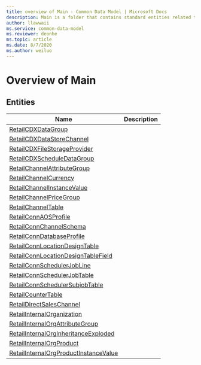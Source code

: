 ```yaml
---
title: overview of Main - Common Data Model | Microsoft Docs
description: Main is a folder that contains standard entities related to the Common Data Model.
author: llawwaii
ms.service: common-data-model
ms.reviewer: deonhe
ms.topic: article
ms.date: 8/7/2020
ms.author: weiluo
---
```


# Overview of Main


## Entities

|Name|Description|
|---|---|
|[RetailCDXDataGroup](RetailCDXDataGroup.md)||
|[RetailCDXDataStoreChannel](RetailCDXDataStoreChannel.md)||
|[RetailCDXFileStorageProvider](RetailCDXFileStorageProvider.md)||
|[RetailCDXScheduleDataGroup](RetailCDXScheduleDataGroup.md)||
|[RetailChannelAttributeGroup](RetailChannelAttributeGroup.md)||
|[RetailChannelCurrency](RetailChannelCurrency.md)||
|[RetailChannelInstanceValue](RetailChannelInstanceValue.md)||
|[RetailChannelPriceGroup](RetailChannelPriceGroup.md)||
|[RetailChannelTable](RetailChannelTable.md)||
|[RetailConnAOSProfile](RetailConnAOSProfile.md)||
|[RetailConnChannelSchema](RetailConnChannelSchema.md)||
|[RetailConnDatabaseProfile](RetailConnDatabaseProfile.md)||
|[RetailConnLocationDesignTable](RetailConnLocationDesignTable.md)||
|[RetailConnLocationDesignTableField](RetailConnLocationDesignTableField.md)||
|[RetailConnSchedulerJobLine](RetailConnSchedulerJobLine.md)||
|[RetailConnSchedulerJobTable](RetailConnSchedulerJobTable.md)||
|[RetailConnSchedulerSubjobTable](RetailConnSchedulerSubjobTable.md)||
|[RetailCounterTable](RetailCounterTable.md)||
|[RetailDirectSalesChannel](RetailDirectSalesChannel.md)||
|[RetailInternalOrganization](RetailInternalOrganization.md)||
|[RetailInternalOrgAttributeGroup](RetailInternalOrgAttributeGroup.md)||
|[RetailInternalOrgInheritanceExploded](RetailInternalOrgInheritanceExploded.md)||
|[RetailInternalOrgProduct](RetailInternalOrgProduct.md)||
|[RetailInternalOrgProductInstanceValue](RetailInternalOrgProductInstanceValue.md)||
